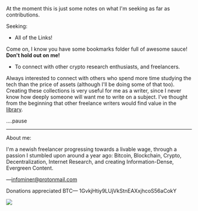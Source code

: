 At the moment this is just some notes on what I'm seeking as far as contributions. 

Seeking:

* All of the Links! 

Come on, I know you have some bookmarks folder full of awesome sauce! **Don't hold out on me!**

* To connect with other crypto research enthusiasts, and freelancers. 

Always interested to connect with others who spend more time studying the tech than the price of assets (although I'll be doing some of that too). Creating these collections is very useful for me as a writer, since I never know how deeply someone will want me to write on a subject. I've thought from the beginning that other freelance writers would find value in the [library](https://github.com/infominer33/Crypto-library).

....pause

---
About me:

I'm a newish freelancer progressing towards a livable wage, through a passion I stumbled upon around a year ago: Bitcoin, Blockchain, Crypto, Decentralization, Internet Research, and creating Information-Dense, Evergreen Content. 

—infominer@protonmail.com

Donations appreciated
BTC— 1GvkjHtiy9LUjVkStnEAXxjhcoS56aCokY

![](http://imgur.com/xMd9r0rl.png)
